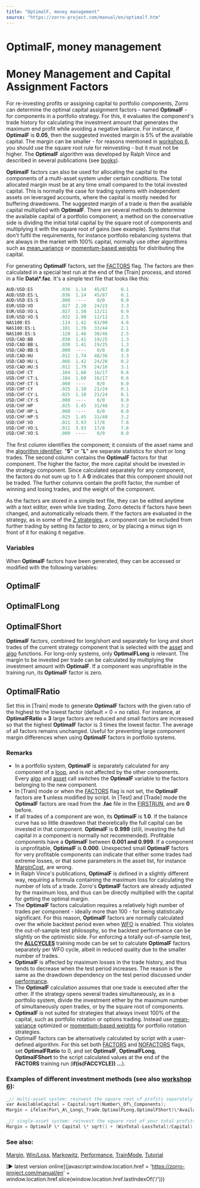 ```yaml
---
title: "OptimalF, money management"
source: "https://zorro-project.com/manual/en/optimalf.htm"
---
```


# OptimalF, money management

# Money Management and Capital Assignment Factors

For re-investing profits or assigning capital to portfolio components, Zorro can determine the optimal capital assignment factors - named **OptimalF** - for components in a portfolio strategy. For this, it evaluates the component's trade history for calculating the investment amount that generates the maximum end profit while avoiding a negative balance. For instance, if **OptimalF** is **0.05**, then the suggested invested margin is 5% of the available capital. The margin can be smaller - for reasons mentioned in [workshop 6](tutorial_kelly.md), you should use the square root rule for reinvesting - but it must not be higher. The **OptimalF** algorithm was developed by Ralph Vince and described in several publications (see [books](links.md)).

**OptimalF** factors can also be used for allocating the capital to the components of a multi-asset system under certain conditions. The total allocated margin must be at any time small compared to the total invested capital. This is normally the case for trading systems with independent assets on leveraged accounts, where the capital is mostly needed for buffering drawdowns. The suggested margin of a trade is then the available capital multiplied with **OptimalF**. There are several methods to determine the available capital of a portfolio component; a method on the conservative side is dividing the initial total capital by the square root of components and multiplying it with the square root of gains (see example). Systems that don't fulfil the requirements, for instance portfolio rebalancing systems that are always in the market with 100% capital, normally use other algorithms such as [mean\_variance](105_markowitz.md) or [momentum-based weights](129_filter_renorm.md) for distributing the capital.

For generating **OptimalF** factors, set the [FACTORS](018_TradeMode.md) flag. The factors are then calculated in a special test run at the end of the \[Train\] process, and stored in a file **Data\\\*.fac**. It's a simple text file that looks like this:

```c
AUD/USD:ES          .036  1.14   45/87     0.1
AUD/USD:ES:L        .036  1.14   45/87     0.1 
AUD/USD:ES:S        .000  ----    0/0      0.0  
EUR/USD:VO          .027  2.20   24/23     3.3  
EUR/USD:VO:L        .027  1.58   12/11     0.9 
EUR/USD:VO:S        .032  2.90   12/12     2.5 
NAS100:ES           .114  1.42   63/90     4.6 
NAS100:ES:L         .101  1.39   33/44     2.1  
NAS100:ES:S         .128  1.46   30/46     2.5  
USD/CAD:BB          .030  1.41   19/25     1.3 
USD/CAD:BB:L        .030  1.41   19/25     1.3  
USD/CAD:BB:S        .000  ----    0/0      0.0  
USD/CAD:HU          .012  1.74   48/36     3.3  
USD/CAD:HU:L        .066  1.42   24/20     0.2 
USD/CAD:HU:S        .012  1.79   24/16     3.1  
USD/CHF:CT          .104  1.60   16/17     0.6  
USD/CHF:CT:L        .104  1.60   16/17     0.6  
USD/CHF:CT:S        .000  ----    0/0      0.0  
USD/CHF:CY          .025  1.10   21/24     0.1  
USD/CHF:CY:L        .025  1.10   21/24     0.1  
USD/CHF:CY:S        .000  ----    0/0      0.0 
USD/CHF:HP          .025  1.45   31/48     3.2 
USD/CHF:HP:L        .000  ----    0/0      0.0 
USD/CHF:HP:S        .025  1.45   31/48     3.2  
USD/CHF:VO          .011  3.93   17/8      7.6 
USD/CHF:VO:L        .011  3.93   17/8      7.6 
USD/CHF:VO:S        .000  ----    0/0      0.0
```

The first column identifies the component; it consists of the asset name and the [algorithm identifier](095_algo.md). "**S**" or "**L**" are separate statistics for short or long trades. The second column contains the **OptimalF** factors for that component. The higher the factor, the more capital should be invested in the strategy component. Since calculated separately for any component, the factors do not sum up to 1. A **0** indicates that this component should not be traded. The further columns contain the profit factor, the number of winning and losing trades, and the weight of the component.

As the factors are stored in a simple text file, they can be edited anytime with a text editor, even while live trading. Zorro detects if factors have been changed, and automatically reloads them. If the factors are evaluated in the strategy, as in some of the [Z strategies](zsystems.md), a component can be excluded from further trading by setting its factor to zero, or by placing a minus sign in front of it for making it negative.

### Variables

When **OptimalF** factors have been generated, they can be accessed or modified with the following variables:

## OptimalF

## OptimalFLong

## OptimalFShort

**OptimalF** factors, combined for long/short and separately for long and short trades of the current strategy component that is selected with the [asset](013_Asset_Account_Lists.md) and [algo](095_algo.md) functions. For long-only systems, only **OptimalFLong** is relevant. The margin to be invested per trade can be calculated by multiplying the investment amount with **OptimalF**. If a component was unprofitable in the training run, its **OptimalF** factor is zero.

## OptimalFRatio

Set this in \[Train\] mode to generate **OptimalF** factors with the given ratio of the highest to the lowest factor (default = 0 = no ratio). For instance, at **OptimalFRatio = 3** large factors are reduced and small factors are increased so that the highest **OptimalF** factor is 3 times the lowest factor. The average of all factors remains unchanged. Useful for preventing large component margin differences when using **OptimalF** factors in portfolio systems.  
  

### Remarks

*   In a portfolio system, **OptimalF** is separately calculated for any component of a [loop](109_loop.md), and is not affected by the other components. Every [algo](095_algo.md) and [asset](013_Asset_Account_Lists.md) call switches the **OptimalF** variable to the factors belonging to the new component.
*   In \[Train\] mode or when the [FACTORS](018_TradeMode.md) flag is not set, the **OptimalF** factors are **1** unless modified by script. In \[Test\] and \[Trade\] mode the **OptimalF** factors are read from the **.fac** file in the [FIRSTRUN](013_Asset_Account_Lists.md), and are **0** before.
*   If all trades of a component are won, its **OptimalF** is **1.0**. If the balance curve has so little drawdown that theoretically the full capital can be invested in that component. **OptimalF** is **0.999** (still, investing the full capital in a component is normally not recommended). Profitable components have a **OptimalF** between **0.001 and 0.999**. If a component is unprofitable, **OptimalF** is **0.000**. Unexpected small **OptimalF** factors for very profitable components can indicate that either some trades had extreme losses, or that some parameters in the asset list, for instance [MarginCost](192_PIP_PIPCost_Leverage.md), are wrong.
*   In Ralph Vince's publications, **OptimalF** is defined in a slightly different way, requiring a formula containing the maximum loss for calculating the number of lots of a trade. Zorro's **OptimalF** factors are already adjusted by the maximum loss, and thus can be directly multiplied with the capital for getting the optimal margin.
*   The **OptimalF** factors calculation requires a relatively high number of trades per component - ideally more than 100 - for being statistically significant. For this reason, **OptimalF** factors are normally calculated over the whole backtest period even when [WFO](numwfocycles.md) is enabled. This violates the out-of-sample test philosophy, so the backtest performance can be slightly on the optimistic side. For enforcing a totally out-of-sample test, the **[ALLCYCLES](016_OptimalF_money_management.md)** training mode can be set to calculate **OptimalF** factors separately per WFO cycle, albeit in reduced quality due to the smaller number of trades.
*   **OptimalF** is affected by maximum losses in the trade history, and thus tends to decrease when the test period increases. The reason is the same as the drawdown dependency on the test period discussed under [performance](012_Performance_Report.md). 
*   The **OptimalF** calculation assumes that one trade is executed after the other. If the strategy opens several trades simultaneously, as in a portfolio system, divide the investment either by the maximum number of simultaneously open trades, or by the square root of components.
*   **OptimalF** is not suited for strategies that always invest 100% of the capital, such as portfolio rotation or options trading. Instead use [mean-variance](105_markowitz.md) optimized or [momentum-based weights](129_filter_renorm.md) for portfolio rotation strategies.
*   OptimalF factors can be alternatively calculated by script with a user-defined algorithm. For this set both [FACTORS](018_TradeMode.md) and [NOFACTORS](018_TradeMode.md) flags, set **OptimalFRatio** to 0, and set **OptimalF**, **OptimalFLong**, **OptimalFShort** to the script calculated values at the end of the **FACTORS** training run (**if(is(FACCYCLE)) ...**).

### Examples of different investment methods (see also [workshop 6](tutorial_kelly.md)):

```c
_// multi-asset system: reinvest the square root of profits separately per component and long / short trades_
var AvailableCapital = Capital/sqrt(Number\_Of\_Components);
Margin = ifelse(For\_A\_Long\_Trade,OptimalFLong,OptimalFShort)\*AvailableCapital\*sqrt(1+(WinLong-LossLong)/AvailableCapital);
 
_// single-asset system: reinvest the square root of your total profits_
Margin = OptimalF \* Capital \* sqrt(1 + (WinTotal-LossTotal)/Capital);
```

### See also:

[Margin](190_Margin_Risk_Lots.md)[](buylong.md), [Win/Loss](winloss.md), [Markowitz](105_markowitz.md), [Performance](012_Performance_Report.md), [TrainMode](016_OptimalF_money_management.md), [Tutorial](tutorial_kelly.md)

[► latest version online](javascript:window.location.href = 'https://zorro-project.com/manual/en' + window.location.href.slice\(window.location.href.lastIndexOf\('/'\)\))
